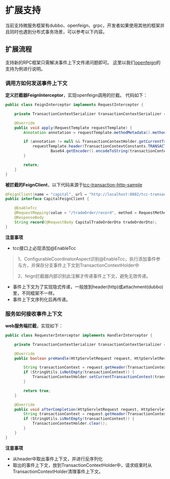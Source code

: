 # 扩展支持  
当前支持微服务框架有dubbo、openfeign、grpc，开发者如果使用其他的框架并且同时也遇到分布式事务场景，可以参考以下内容。

## 扩展流程
支持新的RPC框架只需解决事件上下文传递问题即可。
这里以我们[openfeign](/zh-cn/docs/tutorial/rpc/openfeign.html)的支持为例进行说明。
### 调用方如何发送事件上下文
**定义拦截器FeignInterceptor**，实现openfeign调用的拦截。 代码如下：  
```java
public class FeignInterceptor implements RequestInterceptor {

    private TransactionContextSerializer transactionContextSerializer = new TransactionContextSerializer();

    @Override
    public void apply(RequestTemplate requestTemplate) {
        Annotation annotation = requestTemplate.methodMetadata().method().getAnnotation(EnableTcc.class);

        if (annotation != null && TransactionContextHolder.getCurrentTransactionContext() != null) {
            requestTemplate.header(TransactionContextConstants.TRANSACTION_CONTEXT,
                    Base64.getEncoder().encodeToString(transactionContextSerializer.serialize(TransactionContextHolder.getCurrentTransactionContext())));
        }

        return;
    }
}
```

**被拦截的FeignClient**，以下代码来源于[tcc-transaction-http-sample](https://github.com/changmingxie/tcc-transaction/tree/master-2.x/tcc-transaction-tutorial-sample/tcc-transaction-http-sample)
```java
@FeignClient(name = "capital", url = "http://localhost:8082/tcc-transaction-http-capital/")
public interface CapitalFeignClient {

    @EnableTcc
    @RequestMapping(value = "/tradeOrder/record", method = RequestMethod.POST)
    @ResponseBody
    String record(@RequestBody CapitalTradeOrderDto tradeOrderDto);
}

```

**注意事项**
- tcc接口上必现添加@EnableTcc  
> 1、ConfigurableCoordinatorAspect识别@EnableTcc，执行添加事件参与方，并保存分支事件上下文到TransactionContextHolder中  
>  
> 2、feign拦截器内部识别此注解才传递事件上下文，避免无效传递。  
   
- 事件上下文为了实现隐式传递，一般放到header(http)或attachment(dubbo)里，不同框架不一样。   
- 事件上下文序列化后再传递。    

### 服务如何接收事件上下文
**web服务端拦截**，实现如下：
```java
public class RequesterInterceptor implements HandlerInterceptor {

    private TransactionContextSerializer transactionContextSerializer = new TransactionContextSerializer();

    @Override
    public boolean preHandle(HttpServletRequest request, HttpServletResponse response, Object handler) throws Exception {

        String transactionContext = request.getHeader(TransactionContextConstants.TRANSACTION_CONTEXT);
        if (StringUtils.isNotEmpty(transactionContext)) {
            TransactionContextHolder.setCurrentTransactionContext(transactionContextSerializer.deserialize(Base64.getDecoder().decode(transactionContext)));
        }

        return true;
    }

    @Override
    public void afterCompletion(HttpServletRequest request, HttpServletResponse response, Object handler, @Nullable Exception ex) throws Exception {
        String transactionContext = request.getHeader(TransactionContextConstants.TRANSACTION_CONTEXT);
        if (StringUtils.isNotEmpty(transactionContext)) {
            TransactionContextHolder.clear();
        }
    }
}
```

**注意事项**
- 从header中取出事件上下文，并进行反序列化
- 取出的事件上下文，放到TransactionContextHolder中，请求结束时从TransactionContextHolder清理事件上下文。  
